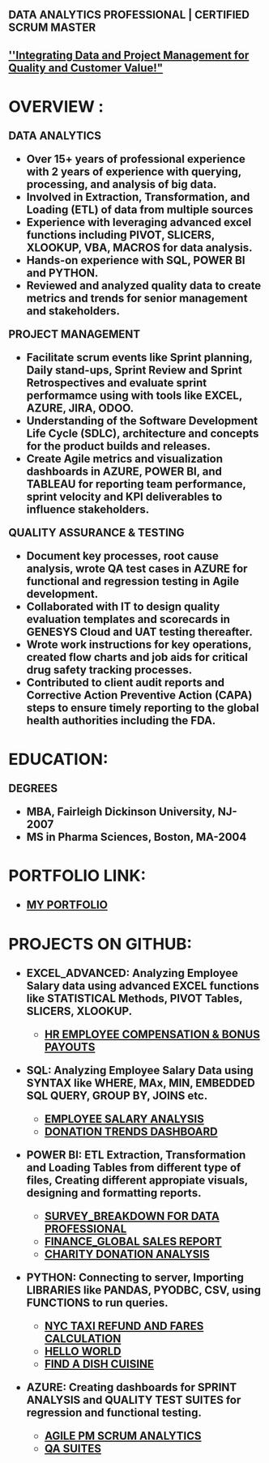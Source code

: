 
<h2>DATA ANALYTICS PROFESSIONAL | CERTIFIED SCRUM MASTER<h2>
<a href="https://github.com/vindhyameda"> <b>''Integrating Data and Project Management for Quality and Customer Value!"<b>  </a>

 
<h2> OVERVIEW :</h2>

<b>DATA ANALYTICS </b>
- Over 15+ years of professional experience with 2 years of experience with querying, processing, and analysis of big data.
- Involved in Extraction, Transformation, and Loading (ETL) of data from multiple sources
- Experience with leveraging advanced excel functions including PIVOT, SLICERS, XLOOKUP, VBA, MACROS for data analysis.
- Hands-on experience with SQL, POWER BI and PYTHON.
- Reviewed and analyzed quality data to create metrics and trends for senior management and stakeholders.


<b> PROJECT MANAGEMENT </b>

- Facilitate scrum events like Sprint planning, Daily stand-ups, Sprint Review and Sprint Retrospectives and evaluate sprint performamce using with tools like EXCEL, AZURE, JIRA, ODOO.
- Understanding of the Software Development Life Cycle (SDLC), architecture and concepts for the product builds and releases.
- Create Agile metrics and visualization dashboards in AZURE, POWER BI, and TABLEAU for reporting team performance, sprint velocity and KPI deliverables to influence stakeholders.


<b> QUALITY ASSURANCE & TESTING </b>

- Document key processes, root cause analysis, wrote QA test cases in AZURE for functional and regression testing in Agile development.
- Collaborated with IT to design quality evaluation templates and scorecards in GENESYS Cloud and UAT testing thereafter.
- Wrote work instructions for key operations, created flow charts and job aids for critical drug safety tracking processes.
- Contributed to client audit reports and Corrective Action Preventive Action (CAPA) steps to ensure timely reporting to the global health authorities including the FDA. 


<h2>EDUCATION:</h2>
<b> DEGREES </b>

- MBA, Fairleigh Dickinson University, NJ-2007
- MS in Pharma Sciences, Boston, MA-2004

<h2>PORTFOLIO LINK:</h2>

  - [MY PORTFOLIO](https://sites.google.com/d/1_az5R39XJoSTJfjWtrua_sLidKnRtstN/p/13CvketbooIxHItq0yVnhPT0e5gO8ogFV/edit)
    
<h2>PROJECTS ON GITHUB:</h2>

- EXCEL_ADVANCED: Analyzing Employee Salary data using advanced EXCEL functions like STATISTICAL Methods, PIVOT Tables, SLICERS, XLOOKUP.
  - [HR EMPLOYEE COMPENSATION & BONUS PAYOUTS](https://github.com/vindhyameda/DATA-ANALYTICS/blob/main/EXCEL%20Project.xlsx)

- SQL: Analyzing Employee Salary Data using SYNTAX like WHERE, MAx, MIN, EMBEDDED SQL QUERY, GROUP BY, JOINS etc.
  - [EMPLOYEE SALARY ANALYSIS](https://github.com/vindhyameda/DATA-ANALYTICS/blob/main/SQLQuery1.sql)
  - [DONATION TRENDS DASHBOARD](https://github.com/vindhyameda/DATA-ANALYTICS-VISUALIZATION-REPORTING/blob/main/SQL%20file%20for%20GW%20Donation%20Trends.sql)
  
- POWER BI: ETL Extraction, Transformation and Loading Tables from different type of files, Creating different appropiate visuals, designing and formatting reports.
  - [SURVEY_BREAKDOWN FOR DATA PROFESSIONAL](https://github.com/vindhyameda/DATA-ANALYTICS/blob/main/Power%20BI%20Beginners%20Project.pbix)
  - [FINANCE_GLOBAL SALES REPORT](https://github.com/vindhyameda/DATA-ANALYTICS/blob/main/Power%20BI%20Data%20Analytics%20Project.pbix)
  - [CHARITY DONATION ANALYSIS](https://github.com/vindhyameda/DATA-ANALYTICS-VISUALIZATION-REPORTING/blob/main/PowerBI%20GW%20Showcase%20Project.pbix)
      
- PYTHON: Connecting to server, Importing LIBRARIES like PANDAS, PYODBC, CSV, using FUNCTIONS to run queries.
   - [NYC TAXI REFUND AND FARES CALCULATION](https://github.com/vindhyameda/DATA-ANALYTICS/blob/main/NYC%20Taxi%20Project.py)
   - [HELLO WORLD](https://github.com/vindhyameda/DATA-ANALYTICS/blob/main/1.%20HelloWorld.py)
   - [FIND A DISH CUISINE](https://github.com/vindhyameda/DATA-ANALYTICS/blob/main/FindTheDish.py)
     
- AZURE: Creating dashboards for SPRINT ANALYSIS and QUALITY TEST SUITES for regression and functional testing.
  - [AGILE PM SCRUM ANALYTICS](https://github.com/vindhyameda/DATA-ANALYTICS/blob/main/AZURE%20Dashboard.html)
  - [QA SUITES](https://github.com/vindhyameda/DATA-ANALYTICS/blob/main/AZURE%20QA%20SUITES.html)

